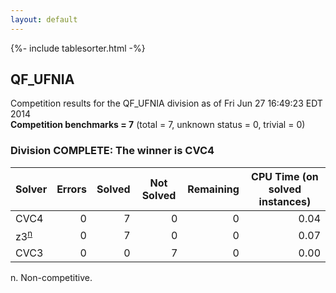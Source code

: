 ```yaml
---
layout: default
---
```

{%- include tablesorter.html -%}

## QF_UFNIA



Competition results for the QF_UFNIA division as of Fri Jun 27 16:49:23 EDT 2014
<br/>**Competition benchmarks = 7** (total = 7, unknown status = 0, trivial = 0)

### Division COMPLETE: The winner is CVC4



<table id="sequential" class="result sorted">
<thead>
<tr>
<th class="center">Solver</th><th class="center">Errors</th>
<th class="center">Solved</th>
<th class="center">Not Solved</th>
<th class="center">Remaining</th>
<th class="center">CPU Time (on solved instances)</th>
</tr>
</thead>
<tr>
<td>CVC4</td>
<td align="right">0</td>
<td align="right">7</td>
<td align="right">0</td>
<td align="right">0</td>
<td align="right">      0.04</td>
</tr>
<tr>
<td><span class="non-competing-grey">z3<sup><a href="#fn">n</a></sup></span></td>
<td align="right">0</td>
<td align="right">7</td>
<td align="right">0</td>
<td align="right">0</td>
<td align="right">      0.07</td>
</tr>
<tr>
<td>CVC3</td>
<td align="right">0</td>
<td align="right">0</td>
<td align="right">7</td>
<td align="right">0</td>
<td align="right">      0.00</td>
</tr>
</table>

<span id="fn"> n. Non-competitive.</span>

